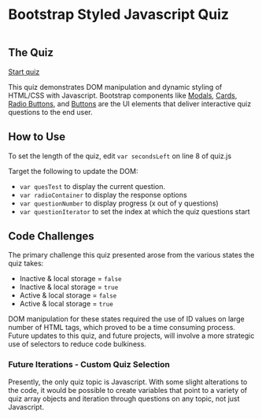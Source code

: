 <h1>Bootstrap Styled Javascript Quiz</h1>
<img src="https://lh3.googleusercontent.com/WufUD3nvvos5kyI3NE0gMfUryg7qbiejpop7obtK-QYNgIWofWzWlwC9Ym2XI3tbwm6fbWgCPrmUMjNX7gQ_C_DJAo-KwNkfbq4lmV-wjneoMB3PUKBNrTk0F3Row_elUTrQwLkAWwZHOqWqwlSvWMwjNfZvNnWJG8Tz3393uX8JRAyCH7KxN7lLxvbyVbPQyVS86wnsLwzsUR82ss1p19xkgrxORPc0UOFvMkAW7wsYXQpqcNW5OMwmFn0uXwqYDueie61J0C0GFHZCPuq_lL1lHSPAR24AGEfr2HUhnnBA_kPYzrkb3kuHtyEVIzU9bouFfUMCHU3A0yT5jxnSsl7AlSYWly7wNCzyLoQiVZE1Pem90isr66lC3akZMJJxnUAqn7uMZijctwukPW6TRTiIJD-7qQfueaHem3lHCuV3CPrShxwAnGq-_hdGoJrKEdXI-OMShucsQMhCRP14RhFIIzC7ainG7xNXozYCYORQ-lD_39jCq1APrGicbs0eJ9QLW91k7Y94pNbkrM_ZiH-upT50KBtUZhvYFCXuuD39XXC2RKCzL1RkjEDAhvAertVnvQvWLM98saIsXJmR9tWjOobIqDCZRriSOaG9le_P2B2WkVqfHZE7wl3i-osxs8RQMvA6xRrRC_BmJG1-EJ3SoYt0d3qHtgkIxZwu-8hmTzD88DRnjCqkyEOM-eNN-KPnberzjKB2jsYj1BwwNwvzed5v6x13dRxjFIgGlNXZpudU=w2276-h732-no"
    alt="">

<h2>The Quiz</h2>
<p><a href="https://uxhawk.github.io/class-activities/week-04_web-apis/homework/index.html?">Start quiz</a></p>
<p>This quiz demonstrates DOM manipulation and dynamic styling of HTML/CSS with Javascript. Bootstrap components like <a
        href="https://getbootstrap.com/docs/4.0/components/modal/">Modals</a>, <a
        href="https://getbootstrap.com/docs/4.0/components/card/">Cards</a>, <a
        href="https://getbootstrap.com/docs/4.0/components/forms/#default-stacked">Radio Buttons</a>, and <a
        href="https://getbootstrap.com/docs/4.0/components/buttons/">Buttons</a> are the UI elements that deliver
    interactive quiz questions to the end user.</p>

<h2>How to Use</h2>
<p>To set the length of the quiz, edit <code>var secondsLeft</code> on line 8 of quiz.js</p>
<p>Target the following to update the DOM:
    <ul>
        <li><code>var quesTest</code> to display the current question.</li>
        <li><code>var radioContainer</code> to display the response options</li>
        <li><code>var questionNumber</code> to display progress (x out of y questions)</li>
        <li><code>var questionIterator</code> to set the index at which the quiz questions start</li>
    </ul>
</p>

<h2>Code Challenges</h2>
<p>The primary challenge this quiz presented arose from the various states the quiz takes:</p>
<ul>
    <li>Inactive & local storage = <code>false</code></li>
    <li>Inactive & local storage = <code>true</code></li>
    <li>Active & local storage = <code>false</code></li>
    <li>Active & local storage = <code>true</code></li>
</ul>
<p>DOM manipulation for these states required the use of ID values on large number of HTML tags, which proved to be a
    time consuming process. Future updates to this quiz, and future projects, will involve a more strategic use of
    selectors to reduce code bulkiness.
</p>


<h3>Future Iterations - Custom Quiz Selection</h3>
<p>Presently, the only quiz topic is Javascript. With some slight alterations to the code, it would be possible to
    create variables that point to a variety of quiz array objects and iteration through questions on any topic, not
    just Javascript.</p>